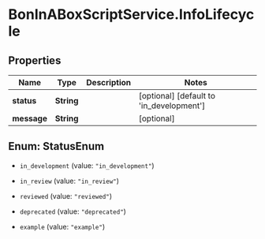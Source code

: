 # BonInABoxScriptService.InfoLifecycle

## Properties

Name | Type | Description | Notes
------------ | ------------- | ------------- | -------------
**status** | **String** |  | [optional] [default to &#39;in_development&#39;]
**message** | **String** |  | [optional] 



## Enum: StatusEnum


* `in_development` (value: `"in_development"`)

* `in_review` (value: `"in_review"`)

* `reviewed` (value: `"reviewed"`)

* `deprecated` (value: `"deprecated"`)

* `example` (value: `"example"`)




